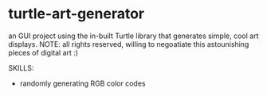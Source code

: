 # turtle-art-generator
an GUI project using the in-built Turtle library that generates simple, cool art displays. NOTE: all rights reserved, willing to negoatiate this astounishing pieces of digital art :)

SKILLS:
  - randomly generating RGB color codes
